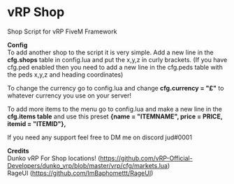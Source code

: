 # vRP Shop
Shop Script for vRP FiveM Framework

**Config**  
To add another shop to the script it is very simple. Add a new line in the **cfg.shops** table in config.lua and put the x,y,z in curly brackets. (If you have cfg.ped enabled then you need to add a new line in the cfg.peds table with the peds x,y,z and heading coordinates)

To change the currency go to config.lua and change **cfg.currency = "£"** to whatever currency you use on your server! 

To add more items to the menu go to config.lua and make a new line in the **cfg.items table** and use this preset **{name = "ITEMNAME", price = PRICE, itemid = "ITEMID"},**

If you need any support feel free to DM me on discord jud#0001

**Credits**  
Dunko vRP For Shop locations! (https://github.com/vRP-Official-Developers/dunko_vrp/blob/master/vrp/cfg/markets.lua)  
RageUI (https://github.com/ImBaphomettt/RageUI)
